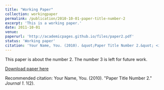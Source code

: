 ```yaml
---
title: "Working Paper"
collection: workingpaper
permalink: /publication/2010-10-01-paper-title-number-2
excerpt: 'This is a working paper.'
date: 2011-10-01
venue: 
paperurl: 'http://academicpages.github.io/files/paper2.pdf'
status: 'Working paper'
citation: 'Your Name, You. (2010). &quot;Paper Title Number 2.&quot; <i>Journal 1</i>. 1(2).'
---
```

This paper is about the number 2. The number 3 is left for future work.

[Download paper here](http://academicpages.github.io/files/paper2.pdf)

Recommended citation: Your Name, You. (2010). "Paper Title Number 2." <i>Journal 1</i>. 1(2).
